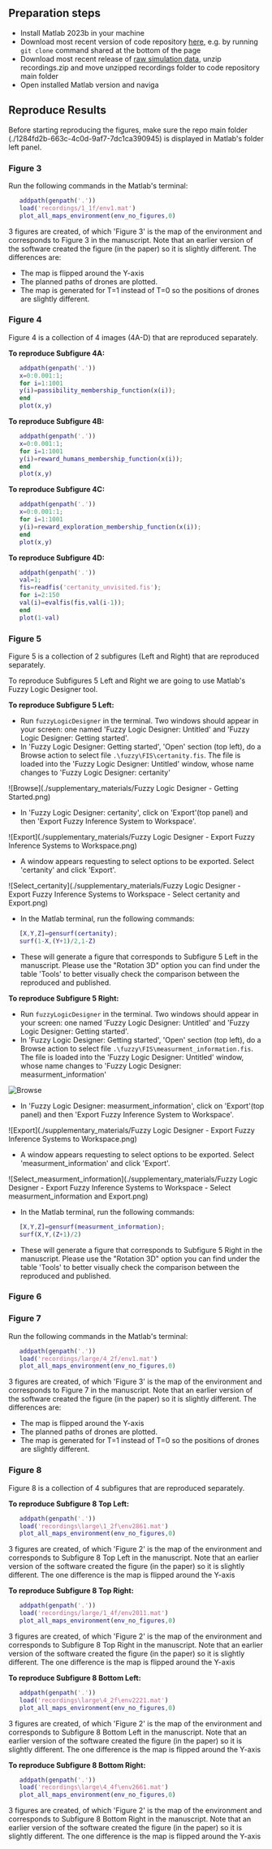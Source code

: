 ## Preparation steps

 - Install Matlab 2023b in your machine
 - Download most recent version of code repository [here](https://data.4tu.nl/datasets/319168f0-bc62-4051-84c2-f32718c05386/1), e.g. by running `git clone` command shared at the bottom of the page
 - Download most recent release of [raw simulation data](https://data.4tu.nl/datasets/2479c468-624b-49b6-9e2e-63bd633c9bc2), unzip recordings.zip and move unzipped recordings folder to code repository main folder
 - Open installed Matlab version and naviga

## Reproduce Results

Before starting reproducing the figures, make sure the repo main folder (./1284fd2b-663c-4c0d-9af7-7dc1ca390945) is displayed in Matlab's folder left panel.

### Figure 3

Run the following commands in the Matlab's terminal:

```Matlab
   addpath(genpath('.'))
   load('recordings/1_1f/env1.mat')
   plot_all_maps_environment(env_no_figures,0)
```

3 figures are created, of which 'Figure 3' is the map of the environment and corresponds to Figure 3 in the manuscript. Note that an earlier version of the software created the figure (in the paper) so it is slightly different. The differences are:

 - The map is flipped around the Y-axis
 - The planned paths of drones are plotted.
 - The map is generated for T=1 instead of T=0 so the positions of drones are slightly different.

### Figure 4

Figure 4 is a collection of 4 images (4A-D) that are reproduced separately.

**To reproduce Subfigure 4A:**

```Matlab
   addpath(genpath('.'))
   x=0:0.001:1;
   for i=1:1001
   y(i)=passibility_membership_function(x(i));
   end
   plot(x,y)
```

**To reproduce Subfigure 4B:**

```Matlab
   addpath(genpath('.'))
   x=0:0.001:1;
   for i=1:1001
   y(i)=reward_humans_membership_function(x(i));
   end
   plot(x,y)
```

**To reproduce Subfigure 4C:**

```Matlab
   addpath(genpath('.'))
   x=0:0.001:1;
   for i=1:1001
   y(i)=reward_exploration_membership_function(x(i));
   end
   plot(x,y)
```

**To reproduce Subfigure 4D:**

```Matlab
   addpath(genpath('.'))
   val=1;
   fis=readfis('certanity_unvisited.fis');
   for i=2:150
   val(i)=evalfis(fis,val(i-1));
   end
   plot(1-val)
```

### Figure 5

Figure 5 is a collection of 2 subfigures (Left and Right) that are reproduced separately.

To reproduce Subfigures 5 Left and Right we are going to use Matlab's Fuzzy Logic Designer tool.

**To reproduce Subfigure 5 Left:**

 - Run `fuzzyLogicDesigner` in the terminal. Two windows should appear in your screen: one named 'Fuzzy Logic Designer: Untitled' and 'Fuzzy Logic Designer: Getting started'.
 - In 'Fuzzy Logic Designer: Getting started', 'Open' section (top left), do a Browse action to select file `.\fuzzy\FIS\certanity.fis`. The file is loaded into the 'Fuzzy Logic Designer: Untitled' window, whose name changes to 'Fuzzy Logic Designer: certanity'

 ![Browse](./supplementary_materials/Fuzzy Logic Designer - Getting Started.png)

 - In 'Fuzzy Logic Designer: certanity', click on 'Export'(top panel) and then 'Export Fuzzy Inference System to Workspace'.
 
 ![Export](./supplementary_materials/Fuzzy Logic Designer - Export Fuzzy Inference Systems to Workspace.png)

 - A window appears requesting to select options to be exported. Select 'certanity' and click 'Export'.

 ![Select_certanity](./supplementary_materials/Fuzzy Logic Designer - Export Fuzzy Inference Systems to Workspace - Select certanity and Export.png)

 - In the Matlab terminal, run the following commands:
 
  ```Matlab
     [X,Y,Z]=gensurf(certanity);
     surf(1-X,(Y+1)/2,1-Z)
  ```

  - These will generate a figure that corresponds to Subfigure 5 Left in the manuscript. Please use the "Rotation 3D" option you can find under the table 'Tools' to better visually check the comparison between the reproduced and published.

**To reproduce Subfigure 5 Right:**

 - Run `fuzzyLogicDesigner` in the terminal. Two windows should appear in your screen: one named 'Fuzzy Logic Designer: Untitled' and 'Fuzzy Logic Designer: Getting started'.
 - In 'Fuzzy Logic Designer: Getting started', 'Open' section (top left), do a Browse action to select file `.\fuzzy\FIS\measurment_information.fis`. The file is loaded into the 'Fuzzy Logic Designer: Untitled' window, whose name changes to 'Fuzzy Logic Designer: measurment_information'

 ![Browse](./supplementary_materials/Fuzzy&Logic&Designer&-&Getting&Started.png)

 - In 'Fuzzy Logic Designer: measurment_information', click on 'Export'(top panel) and then 'Export Fuzzy Inference System to Workspace'.
 
 ![Export](./supplementary_materials/Fuzzy Logic Designer - Export Fuzzy Inference Systems to Workspace.png)

 - A window appears requesting to select options to be exported. Select 'measurment_information' and click 'Export'.

 ![Select_measurment_information](./supplementary_materials/Fuzzy Logic Designer - Export Fuzzy Inference Systems to Workspace - Select measurment_information and Export.png) 

 - In the Matlab terminal, run the following commands:
 
  ```Matlab
     [X,Y,Z]=gensurf(measurment_information);
     surf(X,Y,(Z+1)/2)
  ```

 - These will generate a figure that corresponds to Subfigure 5 Right in the manuscript. Please use the "Rotation 3D" option you can find under the table 'Tools' to better visually check the comparison between the reproduced and published.

### Figure 6

### Figure 7

Run the following commands in the Matlab's terminal:

```Matlab
   addpath(genpath('.'))
   load('recordings/large/4_2f/env1.mat')
   plot_all_maps_environment(env_no_figures,0)
```

3 figures are created, of which 'Figure 3' is the map of the environment and corresponds to Figure 7 in the manuscript. Note that an earlier version of the software created the figure (in the paper) so it is slightly different. The differences are:

 - The map is flipped around the Y-axis
 - The planned paths of drones are plotted.
 - The map is generated for T=1 instead of T=0 so the positions of drones are slightly different.

### Figure 8

Figure 8 is a collection of 4 subfigures that are reproduced separately.

**To reproduce Subfigure 8 Top Left:**

```Matlab
   addpath(genpath('.'))
   load('recordings\large\1_2f\env2861.mat')
   plot_all_maps_environment(env_no_figures,0)
```

3 figures are created, of which 'Figure 2' is the map of the environment and corresponds to Subfigure 8 Top Left in the manuscript. Note that an earlier version of the software created the figure (in the paper) so it is slightly different. The one difference is the map is flipped around the Y-axis

**To reproduce Subfigure 8 Top Right:**

```Matlab
   addpath(genpath('.'))
   load('recordings/large/1_4f/env2011.mat')
   plot_all_maps_environment(env_no_figures,0)
```

3 figures are created, of which 'Figure 2' is the map of the environment and corresponds to Subfigure 8 Top Right in the manuscript. Note that an earlier version of the software created the figure (in the paper) so it is slightly different. The one difference is the map is flipped around the Y-axis

**To reproduce Subfigure 8 Bottom Left:**

```Matlab
   addpath(genpath('.'))
   load('recordings\large\4_2f\env2221.mat')
   plot_all_maps_environment(env_no_figures,0)
```

3 figures are created, of which 'Figure 2' is the map of the environment and corresponds to Subfigure 8 Bottom Left in the manuscript. Note that an earlier version of the software created the figure (in the paper) so it is slightly different. The one difference is the map is flipped around the Y-axis

**To reproduce Subfigure 8 Bottom Right:**

```Matlab
   addpath(genpath('.'))
   load('recordings\large\4_4f\env2661.mat')
   plot_all_maps_environment(env_no_figures,0)
```

3 figures are created, of which 'Figure 2' is the map of the environment and corresponds to Subfigure 8 Bottom Right in the manuscript. Note that an earlier version of the software created the figure (in the paper) so it is slightly different. The one difference is the map is flipped around the Y-axis